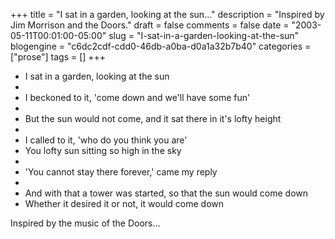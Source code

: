+++
title = "I sat in a garden, looking at the sun..."
description = "Inspired by Jim Morrison and the Doors."
draft = false
comments = false
date = "2003-05-11T00:01:00-05:00"
slug = "I-sat-in-a-garden-looking-at-the-sun"
blogengine = "c6dc2cdf-cdd0-46db-a0ba-d0a1a32b7b40"
categories = ["prose"]
tags = []
+++

<ul>
	<li>I sat in a garden, looking at the sun</li>
	<li>&nbsp;</li>
	<li>I beckoned to it, &#39;come down and we&#39;ll have some fun&#39;</li>
	<li>&nbsp;</li>
	<li>But the sun would not come, and it sat there in it&#39;s lofty height</li>
	<li>&nbsp;</li>
	<li>I called to it, &#39;who do you think you are&#39;</li>
	<li>You lofty sun sitting so high in the sky</li>
	<li>&nbsp;</li>
	<li>&#39;You cannot stay there forever,&#39; came my reply</li>
	<li>&nbsp;</li>
	<li>And with that a tower was started, so that the sun would come down</li>
	<li>Whether it desired it or not, it would come down</li>
</ul>
<p>
Inspired by the music of the Doors...
</p>


